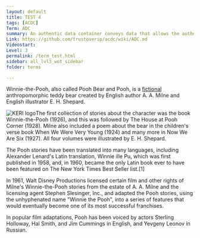 ```yaml
---
layout: default
title: TEST 4
tags: [ACDC]
Term: ADC
summary: An authentic data container conveys data that allows the authenticity of its content to be proved.
Link: https://github.com/trustoverip/acdc/wiki/ADC.md
Videostart:
Level: 3
permalink: /term_test.html
sidebar: all_lvl3_wot_sidebar
folder: terms

---
```

Winnie-the-Pooh, also called Pooh Bear and Pooh, is a <a href="https://example.com/fictional-original">fictional</a> anthropomorphic teddy bear created by English author A. A. Milne and English illustrator E. H. Shepard.

<img className="rounded mx-auto d-block" src="https://github.com/WebOfTrust/keri/blob/main/images/Keri_logo_color_on_white.png?raw=true" alt="KERI logo" />The first collection of stories about the character was the book Winnie-the-Pooh (1926), and this was followed by The House at Pooh Corner (1928). Milne also included a poem about the bear in the children's verse book When We Were Very Young (1924) and many more in Now We Are Six (1927). All four volumes were illustrated by E. H. Shepard.


<div className="youtube-video" data-youtubeid="RE2QClKir1E" data-starttime="23"></div>
<div className="youtube-video" data-youtubeid="FBOVYD3zUrk" data-starttime="33"></div>
<div className="youtube-video" data-youtubeid="OHMgPNSP1RU" data-starttime="43"></div>


The Pooh stories have been translated into many languages, including Alexander Lenard's Latin translation, Winnie ille Pu, which was first published in 1958, and, in 1960, became the only Latin book ever to have been featured on The New York Times Best Seller list.[1]

In 1961, Walt Disney Productions licensed certain film and other rights of Milne's Winnie-the-Pooh stories from the estate of A. A. Milne and the licensing agent Stephen Slesinger, Inc., and adapted the Pooh stories, using the unhyphenated name "Winnie the Pooh", into a series of features that would eventually become one of its most successful franchises.


In popular film adaptations, Pooh has been voiced by actors Sterling Holloway, Hal Smith, and Jim Cummings in English, and Yevgeny Leonov in Russian.
